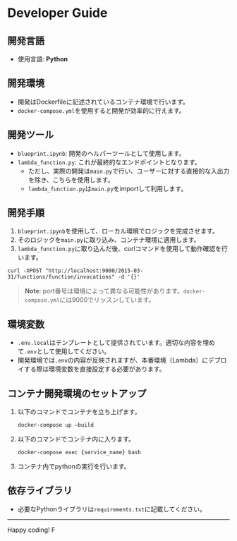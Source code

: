 # Developer Guide

## 開発言語
- 使用言語: **Python**

## 開発環境
- 開発はDockerfileに記述されているコンテナ環境で行います。
- `docker-compose.yml`を使用すると開発が効率的に行えます。

## 開発ツール
- `blueprint.ipynb`: 開発のヘルパーツールとして使用します。
- `lambda_function.py`: これが最終的なエンドポイントとなります。
  - ただし、実際の開発は`main.py`で行い、ユーザーに対する直接的な入出力を除き、こちらを使用します。
  - `lambda_function.py`は`main.py`をimportして利用します。

## 開発手順
1. `blueprint.ipynb`を使用して、ローカル環境でロジックを完成させます。
2. そのロジックを`main.py`に取り込み、コンテナ環境に適用します。
3. `lambda_function.py`に取り込んだ後、curlコマンドを使用して動作確認を行います。

```
curl -XPOST "http://localhost:9000/2015-03-31/functions/function/invocations" -d '{}'
```

> **Note**: port番号は環境によって異なる可能性があります。`docker-compose.yml`には9000でリッスンしています。

## 環境変数
- `.env.local`はテンプレートとして提供されています。適切な内容を埋めて`.env`として使用してください。
- 開発環境では`.env`の内容が反映されますが、本番環境（Lambda）にデプロイする際は環境変数を直接設定する必要があります。

## コンテナ開発環境のセットアップ
1. 以下のコマンドでコンテナを立ち上げます。
   ```
   docker-compose up —build
   ```
2. 以下のコマンドでコンテナ内に入ります。
   ```
   docker-compose exec {service_name} bash
   ```
3. コンテナ内でpythonの実行を行います。

## 依存ライブラリ
- 必要なPythonライブラリは`requirements.txt`に記載してください。

---

Happy coding!
F